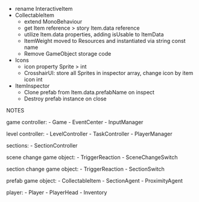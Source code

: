 * rename InteractiveItem
* CollectableItem
	- extend MonoBehaviour
	- get Item reference > story Item.data reference
	- utilize Item.data properties, adding isUsable to ItemData
	- ItemWeight moved to Resources and instantiated via string const name
	- Remove GameObject storage code
* Icons
	- icon property Sprite > int
	- CrosshairUI: store all Sprites in inspector array, change icon by item icon int
* ItemInspector
	- Clone prefab from Item.data.prefabName on inspect
	- Destroy prefab instance on close
	
	
NOTES

game controller: 
	- Game
	- EventCenter
	- InputManager
	
level controller: 
	- LevelController
	- TaskController
	- PlayerManager

sections: 
	- SectionController
	
scene change game object: 
	- TriggerReaction
	- SceneChangeSwitch

section change game object: 
	- TriggerReaction
	- SectionSwitch
	
prefab game object: 
	- CollectableItem
	- SectionAgent
	- ProximityAgent

player:
	- Player
	- PlayerHead
	- Inventory
